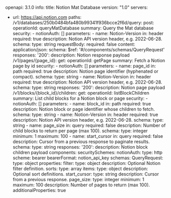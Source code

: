 openapi: 3.1.0
info:
  title: Notion Mat Database
  version: "1.0"
servers:
  - url: https://api.notion.com
paths:
  /v1/databases/250b0484bfa480b99341f936bcce2f6d/query:
    post:
      operationId: queryMatDatabase
      summary: Query the Mat database
      security:
        - notionAuth: []
      parameters:
        - name: Notion-Version
          in: header
          required: true
          description: Notion API version header, e.g. 2022-06-28.
          schema:
            type: string
      requestBody:
        required: false
        content:
          application/json:
            schema:
              $ref: '#/components/schemas/QueryRequest'
      responses:
        '200':
          description: Notion response payload
  /v1/pages/{page_id}:
    get:
      operationId: getPage
      summary: Fetch a Notion page by id
      security:
        - notionAuth: []
      parameters:
        - name: page_id
          in: path
          required: true
          description: Notion page identifier (hyphenated or compact).
          schema:
            type: string
        - name: Notion-Version
          in: header
          required: true
          description: Notion API version header, e.g. 2022-06-28.
          schema:
            type: string
      responses:
        '200':
          description: Notion page payload
  /v1/blocks/{block_id}/children:
    get:
      operationId: listBlockChildren
      summary: List child blocks for a Notion block or page
      security:
        - notionAuth: []
      parameters:
        - name: block_id
          in: path
          required: true
          description: Notion block or page identifier whose children to fetch.
          schema:
            type: string
        - name: Notion-Version
          in: header
          required: true
          description: Notion API version header, e.g. 2022-06-28.
          schema:
            type: string
        - name: page_size
          in: query
          required: false
          description: Number of child blocks to return per page (max 100).
          schema:
            type: integer
            minimum: 1
            maximum: 100
        - name: start_cursor
          in: query
          required: false
          description: Cursor from a previous response to paginate results.
          schema:
            type: string
      responses:
        '200':
          description: Notion block children payload
components:
  securitySchemes:
    notionAuth:
      type: http
      scheme: bearer
      bearerFormat: notion_api_key
  schemas:
    QueryRequest:
      type: object
      properties:
        filter:
          type: object
          description: Optional Notion filter definition.
        sorts:
          type: array
          items:
            type: object
          description: Optional sort definitions.
        start_cursor:
          type: string
          description: Cursor from a previous response.
        page_size:
          type: integer
          minimum: 1
          maximum: 100
          description: Number of pages to return (max 100).
      additionalProperties: true